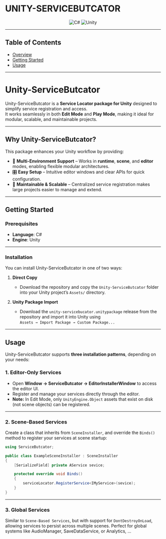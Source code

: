 # UNITY-SERVICEBUTCATOR

<p align="center">
  <img src="https://img.shields.io/badge/C%23-239120?style=flat&logo=csharp&logoColor=white" alt="C#">
  <img src="https://img.shields.io/badge/Unity-100000?style=flat&logo=unity&logoColor=white" alt="Unity">
</p>

---

## Table of Contents

- [Overview](#overview)
- [Getting Started](#getting-started)
- [Usage](#usage)

---

# Unity-ServiceButcator

Unity-ServiceButcator is a **Service Locator package for Unity** designed to simplify service registration and access.  
It works seamlessly in both **Edit Mode** and **Play Mode**, making it ideal for modular, scalable, and maintainable projects.

---

## Why Unity-ServiceButcator?

This package enhances your Unity workflow by providing:

- 🚀 **Multi-Environment Support** – Works in **runtime**, **scene**, and **editor** modes, enabling flexible modular architectures.  
- 🎛️ **Easy Setup** – Intuitive editor windows and clear APIs for quick configuration.  
- 🧩 **Maintainable & Scalable** – Centralized service registration makes large projects easier to manage and extend.

---

## Getting Started

### Prerequisites

- **Language**: C#  
- **Engine**: Unity

---

### Installation

You can install Unity-ServiceButcator in one of two ways:

1. **Direct Copy**  
   - Download the repository and copy the `Unity-ServiceButcator` folder into your Unity project’s `Assets/` directory.  

2. **Unity Package Import**  
   - Download the `unity-servicebucator.unitypackage` release from the repository and import it into Unity using  
     `Assets → Import Package → Custom Package...`

---

## Usage

Unity-ServiceButcator supports **three installation patterns**, depending on your needs:

### 1. Editor-Only Services

- Open **Window → ServiceButcator → EditorInstallerWindow** to access the editor UI.  
- Register and manage your services directly through the editor.  
- **Note:** In Edit Mode, only `UnityEngine.Object` assets that exist on disk (not scene objects) can be registered.

---

### 2. Scene-Based Services

Create a class that inherits from `SceneInstaller`, and override the `Binds()` method to register your services at scene startup:

```csharp
using ServiceButcator;

public class ExampleSceneInstaller : SceneInstaller
{
    [SerializeField] private AService sevice;

    protected override void Binds()
    {
        serviceLocator.RegisterService<IMyService>(sevice);
    }
}
```

---

### 3. Global Services
Similar to `Scene-Based Services`, but with support for `DontDestroyOnLoad`, allowing services to persist across multiple scenes. Perfect for global systems like AudioManager, SaveDataService, or Analytics, ...


